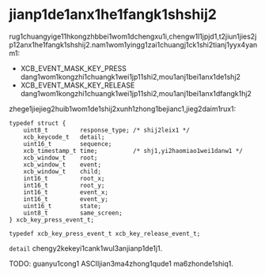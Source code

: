 jianp1de1anx1he1fangk1shshij2
===

rug1chuangyige11hkongzhbbei1wom1dchengxu1i,chengw1l1jpjd1,t2jiun1jies2jp12anx1he1fangk1shshij2.nam1wom1yingg1zai1chuangj1ck1shi2tianj1yyx4yanm1:

- XCB_EVENT_MASK_KEY_PRESS      dang1wom1kongzhi1chuangk1wei1jp11shi2,mou1anj1bei1anx1de1shj2
- XCB_EVENT_MASK_KEY_RELEASE    dang1wom1kongzhi1chuangk1wei1jp11shi2,mou1anj1bei1anx1dfangk1hj2

zhege1jiejieg2huib1wom1de1shij2xunh1zhong1bejianc1,jieg2daim1rux1:

    typedef struct {
        uint8_t         response_type; /* shij2leix1 */
        xcb_keycode_t   detail;
        uint16_t        sequence;
        xcb_timestamp_t time;          /* shj1,yi2haomiao1wei1danw1 */
        xcb_window_t    root;
        xcb_window_t    event;
        xcb_window_t    child;
        int16_t         root_x;
        int16_t         root_y;
        int16_t         event_x;
        int16_t         event_y;
        uint16_t        state;
        uint8_t         same_screen;
    } xcb_key_press_event_t;

    typedef xcb_key_press_event_t xcb_key_release_event_t;

`detail` chengy2kekeyi1cank1wul3anjianp1de1j1.

TODO: guanyu1cong1 ASCIIjian3ma4zhong1qude1 ma6zhonde1shiq1.

